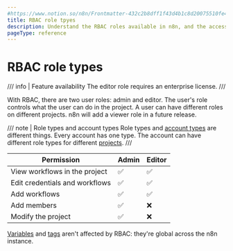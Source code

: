 ```yaml
---
#https://www.notion.so/n8n/Frontmatter-432c2b8dff1f43d4b1c8d20075510fe4
title: RBAC role tpyes
description: Understand the RBAC roles available in n8n, and the access they have.
pageType: reference
---
```


# RBAC role types

/// info | Feature availability
The editor role requires an enterprise license.
///

With RBAC, there are two user roles: admin and editor. The user's role controls what the user can do in the project. A user can have different roles on different projects. n8n will add a viewer role in a future release.

/// note | Role types and account types
Role types and [account types](/user-management/account-types/) are different things. Every account has one type. The account can have different role types for different [projects](/user-management/rbac/projects/).
///

| Permission | Admin | Editor | 
| ---------- |------ | ------ | 
| View workflows in the project | :white_check_mark: | :white_check_mark: |
| Edit credentials and workflows | :white_check_mark: | :white_check_mark: |
| Add workflows | :white_check_mark: | :white_check_mark: |
| Add members | :white_check_mark: | :x: | 
| Modify the project | :white_check_mark: | :x: |

[Variables](/code/variables/) and [tags](/workflows/tags/) aren't affected by RBAC: they're global across the n8n instance.
